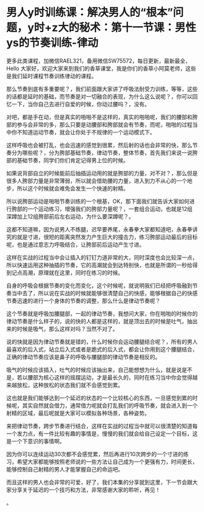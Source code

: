 # 男人y时训练课：解决男人的“根本”问题，y时+z大的秘术：第十一节课：男性ys的节奏训练-律动

更多此类课程，加微信RAEL321，备用微信SW75572，每日更新，最新最全，Hello 大家好，欢迎大家来到我们的香草课堂，我是你们的香草小阿莫老师，这些是我们延时课程节奏训练律动的课程。

那么节奏到底有多重要呢？，我们前面跟大家讲了呼吸法耐受力训练，等等，这些的话都是延时的基础，而节奏是对一切融合的表现，为什么这么说呢？，你可以回忆一下，当你自己去进行自爱的时候，你动过腰吗？，没有。

对吧，都是手在动，但是真实的啪啪不是这样的，真实的啪啪呢，我们的腰部和胯部的参与会非常的多，那么只要是动腰部和胯部就会有节奏，而呢，啪啪的过程当中你不知道运动节奏，就会让你处于不规律的一个运动模式下。

这样呼吸也会被打乱，也会迅速的感觉到很累，然后射的话也会非常的快，那么节奏分为哪些呢？，分为胯部基础节奏，律动节奏，整体节奏，首先我们来说一说胯部的基础节奏，同学们你们肯定记得男上位的时候。

如果说背部自立的时候能前后抽插运动用的就是胯部的力量，对不对？，那么但是很多人胯部力量是非常薄弱，所以就会借助腰的力量，进入到力不从心的一个地步，所以这个时候就会难免会发生一个快速的射精。

所以说胯部运动是啪啪节奏训练的一个根基，OK，那下面我们就告诉大家如何进行胯部的一个运动练习，增强我们的胯部力量呢？，一套组合运动，也就是12组深蹲加上12组胯部前后左右运动，为什么要深蹲呢？。

这都不知道嘛，因为说男人不练腿，迟早要养尾，永春拳大家都知道吧，永春拳讲究的就是寸进，很短的距离突然发力产生巨大的撞击力，练习胯部运动最后的目标呢，也是通过意志力呼吸结合，让胯部前后运动产生寸进。

这样在实战的过程当中会让插入的钉钉力道非常的大，同时深度也会比较深一点，所以快速运用这种抽插的节奏，它的高潮就会到达特别快，也就是所谓的一秒给得到记点高潮，原理就在这里，同时在练习的时候。

自身的呼吸会根据节奏的变化而变化，这个时候呢，就说明我们已经把呼吸融到节奏当中去了，所以说在实战的时候就能够很清楚自己的快感，能够根据自己的快感节奏迅速的进行一个身体的节奏的调整，那么什么是律动节奏呢？

这个节奏就是呼吸加腰腿部，一起的律动节奏，我想问大家，你在啪啪的时候你的律动节奏是什么样子的，说的快的人都是这样的，就是顶出去的时候是吐气，抽出来的时候是吸气，那么这样对吗？当然不对了。

说的快就是因为律动节奏就是错的，什么时候你会运动腰腿结合呢？，所有的男人最喜欢的后入式，站立后入式或者是跪式的后入式，都会让你用到这个腰腿结合，正确的律动节奏应该是鼻子的呼吸与腰腿部的律动节奏是相反的。

吸气的时候应该插入，吐气的时候应该抽出来，自己能想想为什么，就是说是不是，若以腰部为核心这样的摇摆运动，才是最长久的，同时在练习当中你会觉得越来越放松，这种放松的状态我们就不会感觉到累。

这也就是我们能够达到一个延迟的状态的一个比较核心的东西，一旦感觉到累的时候呢，其实自然就会借力，通常借力呢就会打乱我们的呼吸节奏，就会进入到一个射精的区域，最后呢就是大家可以模拟各种场景，各种姿势。

来把律动节奏，跨步节奏进行结合，这样在实战的过程当中就可以很清楚的知道每一个发力点，有一件比较有趣的事情是，慢慢的我们就会给自己设定一个目标，这是一个下意识的事情啊。

因为你可以连续运动30次都不会感觉累，然后再进行10次跨步的一个寸进的练习，希望大家都能够按照老师说的一些方法让自己成为一个更强有力，时间更长，能够控制自己射精的男人才能掌握自己的命运吧。

而且这样的男人也会非常的可爱，好了，我们本集的分享就到这里，下一节会跟大家分享关于延迟的一个技巧和方法，非常感谢大家的聆听，再见！

。